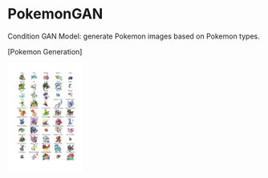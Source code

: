 # PokemonGAN

Condition GAN Model: generate Pokemon images based on Pokemon types.

[Pokemon Generation]

<img src="https://github.com/violaciao/PokemonGAN/blob/master/Image_gen.png?raw=true" width="150">

